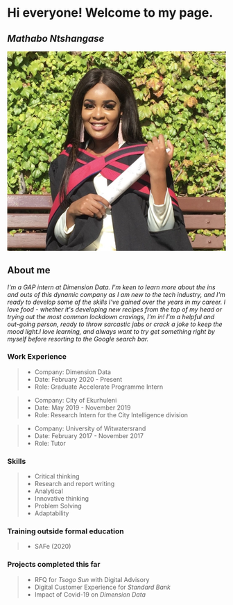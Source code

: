# Hi everyone! Welcome to my page.
## ***Mathabo Ntshangase***


![image](https://github.com/Mathabo96/hello-world/blob/master/Mathabo.jpg)


## About me
*I'm a GAP intern at Dimension Data. I'm keen to learn more about the ins and outs of this dynamic company as I am new to the tech industry, and I'm ready to develop some of the skills I've gained over the years in my career. I love food - whether it's developing new recipes from the top of my head or trying out the most common lockdown cravings, I'm in! I'm a helpful and out-going person, ready to throw sarcastic jabs or crack a joke to keep the mood light.I love learning, and always want to try get something right by myself before resorting to the Google search bar.* 


### Work Experience 

> - Company: Dimension Data  
> - Date: February 2020 - Present 
> - Role: Graduate Accelerate Programme Intern 


> - Company: City of Ekurhuleni  
> - Date: May 2019 - November 2019  
> - Role: Research Intern for the City Intelligence division

> - Company: University of Witwatersrand 
> - Date: February 2017 - November 2017  
> - Role: Tutor



### Skills 
>
> - Critical thinking
> - Research and report writing 
> - Analytical
> - Innovative thinking 
> - Problem Solving 
> - Adaptability 


### Training outside formal education 
>
> - SAFe (2020)


### Projects completed this far

> - RFQ for *Tsogo Sun* with Digital Advisory
> - Digital Customer Experience for *Standard Bank* 
> - Impact of Covid-19 on *Dimension Data* 














